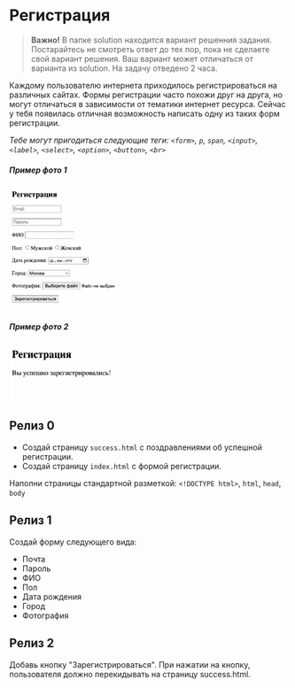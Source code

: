 # Регистрация
> **Важно!** В папке solution находится вариант решенния задания. Постарайтесь не смотреть ответ до тех пор, пока не сделаете свой вариант решения. Ваш вариант может отличаться от варианта из solution. На задачу отведено 2 часа.

Каждому пользователю интернета приходилось регистрироваться на различных сайтах. Формы регистрации часто похожи друг на друга, но могут отличаться в зависимости от тематики интернет ресурса. Сейчас у тебя появилась отличная возможность написать одну из таких форм регистрации.

*Тебе могут пригодиться следующие теги: `<form>`, `p`, `span`, `<input>`, `<label>`, `<select>`, `<option>`, `<button>`, `<br>`*

##### Пример фото 1
[<img src="/readme-assets/registration.png" width="200"/>](/readme-assets/registration.png)

##### Пример фото 2
[<img src="/readme-assets/success.png" width="200"/>](/readme-assets/success.png)


## Релиз 0
- Создай страницу `success.html` с поздравлениями об успешной регистрации.
- Создай страницу `index.html` с формой регистрации.

Наполни страницы стандартной разметкой: `<!DOCTYPE html>`, `html`, `head`, `body`

## Релиз 1
Создай форму следующего вида:
- Почта
- Пароль
- ФИО
- Пол
- Дата рождения
- Город
- Фотография

## Релиз 2
Добавь кнопку "Зарегистрироваться". При нажатии на кнопку, пользователя должно перекидывать на страницу success.html.